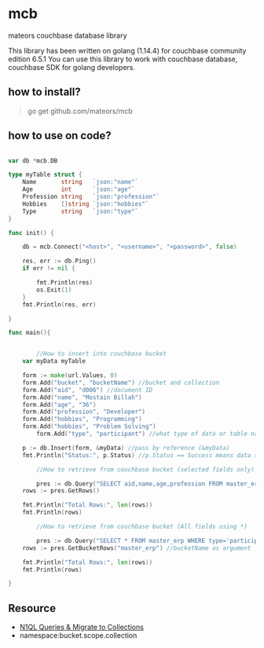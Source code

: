 # mcb
mateors couchbase database library

This library has been written on golang (1.14.4) for couchbase community edition 6.5.1
You can use this library to work with couchbase database, couchbase SDK for golang developers.

## how to install?
> go get github.com/mateors/mcb

## how to use on code?

```go

var db *mcb.DB

type myTable struct {
	Name       string   `json:"name"`
	Age        int      `json:"age"`
	Profession string   `json:"profession"`
	Hobbies    []string `json:"hobbies"`
	Type       string   `json:"type"`
}

func init() {

	db = mcb.Connect("<host>", "<username>", "<password>", false)

	res, err := db.Ping()
	if err != nil {

		fmt.Println(res)
		os.Exit(1)
	}
	fmt.Println(res, err)

}

func main(){


        //How to insert into couchbase bucket
	var myData myTable

	form := make(url.Values, 0)
	form.Add("bucket", "bucketName") //bucket and collection
	form.Add("aid", "d006") //document ID
	form.Add("name", "Mostain Billah")
	form.Add("age", "36")
	form.Add("profession", "Developer")
	form.Add("hobbies", "Programming")
	form.Add("hobbies", "Problem Solving")
    	form.Add("type", "participant") //what type of data or table name in general (SQL)

	p := db.Insert(form, &myData) //pass by reference (&myData)
	fmt.Println("Status:", p.Status) //p.Status == Success means data successfully inserted to bucket.

    	//How to retrieve from couchbase bucket (selected fields only)

    	pres := db.Query("SELECT aid,name,age,profession FROM master_erp WHERE type='participant'")
	rows := pres.GetRows()

	fmt.Println("Total Rows:", len(rows))
	fmt.Println(rows)

    	//How to retrieve from couchbase bucket (All fields using *)

    	pres := db.Query("SELECT * FROM master_erp WHERE type='participant'")
	rows := pres.GetBucketRows("master_erp") //bucketName as argument

	fmt.Println("Total Rows:", len(rows))
	fmt.Println(rows)

}

```

## Resource
* [N1QL Queries & Migrate to Collections](https://blog.couchbase.com/simplifying-query-index-with-collections/)
* namespace:bucket.scope.collection
